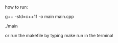 how to run:

g++ -std=c++11 -o main main.cpp

./main

or run the makefile by typing make run in the terminal